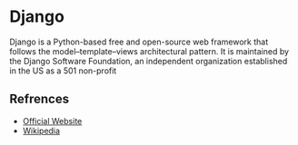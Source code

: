 # Django
Django is a Python-based free and open-source web framework that follows the model–template–views architectural pattern. 
It is maintained by the Django Software Foundation, an independent organization established in the US as a 501 non-profit



## Refrences


- [Official Website](https://www.djangoproject.com/)
- [Wikipedia](https://en.wikipedia.org/wiki/Django_(web_framework))
